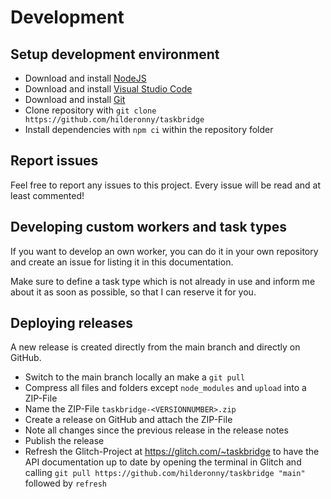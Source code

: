 # Development

## Setup development environment

- Download and install [NodeJS](https://nodejs.org/)
- Download and install [Visual Studio Code](https://code.visualstudio.com/)
- Download and install [Git](https://git-scm.com/)
- Clone repository with `git clone https://github.com/hilderonny/taskbridge`
- Install dependencies with `npm ci` within the repository folder

## Report issues

Feel free to report any issues to this project. Every issue will be read and at least commented!

## Developing custom workers and task types

If you want to develop an own worker, you can do it in your own repository and create an issue for listing it in this documentation.

Make sure to define a task type which is not already in use and inform me about it as soon as possible, so that I can reserve it for you.

## Deploying releases

A new release is created directly from the main branch and directly on GitHub.

- Switch to the main branch locally an make a `git pull`
- Compress all files and folders except `node_modules` and `upload` into a ZIP-File
- Name the ZIP-File `taskbridge-<VERSIONNUMBER>.zip`
- Create a release on GitHub and attach the ZIP-File
- Note all changes since the previous release in the release notes
- Publish the release
- Refresh the Glitch-Project at https://glitch.com/~taskbridge to have the API documentation up to date by opening the terminal in Glitch and calling `git pull https://github.com/hilderonny/taskbridge "main"` followed by `refresh`